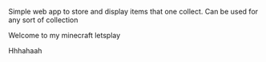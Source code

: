 Simple web app to store and display items that one collect. Can be used for any sort of collection

Welcome to my minecraft letsplay

Hhhahaah